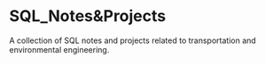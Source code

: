 # SQL_Notes&Projects
A collection of SQL notes and projects related to transportation and environmental engineering.
